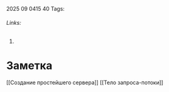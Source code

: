 2025 09 0415 40
Tags: 
###### Links: 
1) 
# Заметка
[[Создание простейшего сервера]]
[[Тело запроса-потоки]]